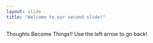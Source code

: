 ```yaml
---
layout: slide
title: "Welcome to our second slide!"
---
```

Thoughts Become Things!!
Use the left arrow to go back!
